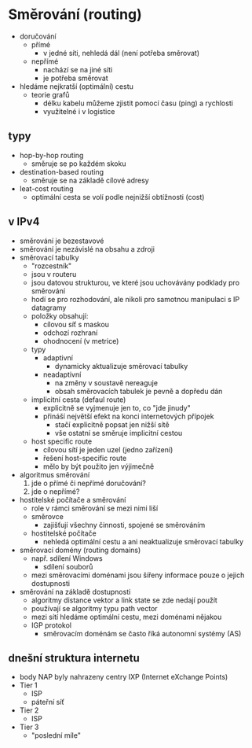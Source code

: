 # Směrování (routing)
- doručování
  - přímé
    - v jedné síti, nehledá dál (není potřeba směrovat)
  - nepřímé
    - nachází se na jiné síti
    - je potřeba směrovat
- hledáme nejkratší (optimální) cestu
  - teorie grafů
    - délku kabelu můžeme zjistit pomocí času (ping) a rychlosti 
    - využitelné i v logistice
## typy
  - hop-by-hop routing
    - směruje se po každém skoku
  - destination-based routing
    - směruje se na základě cílové adresy
  - leat-cost routing
    - optimální cesta se volí podle nejnižší obtížnosti (cost)
## v IPv4
  - směrování je bezestavové
  - směrování je nezávislé na obsahu a zdroji
  - směrovací tabulky
    - "rozcestník"
    - jsou v routeru
    - jsou datovou strukturou, ve které jsou uchovávány podklady pro směrování
    - hodí se pro rozhodování, ale nikoli pro samotnou manipulaci s IP datagramy
    - položky obsahují:
      - cílovou síť s maskou
      - odchozí rozhraní
      - ohodnocení (v metrice)
    - typy
      - adaptivní
        - dynamicky aktualizuje směrovací tabulky
      - neadaptivní
        - na změny v soustavě nereaguje
        - obsah směrovacích tabulek je pevně a dopředu dán
    - implicitní cesta (defaul route)
      - explicitně se vyjmenuje jen to, co "jde jinudy"
      - přináší největší efekt na konci internetových přípojek
        - stačí explicitně popsat jen nižší sítě
        - vše ostatní se směruje implicitní cestou
    - host specific route
      - cílovou sítí je jeden uzel (jedno zařízení)
      - řešení host-specific route
      - mělo by být použito jen výjimečně
  - algoritmus směrování
    1. jde o přímé či nepřímé doručování?
    2. jde o nepřímé?
  - hostitelské počítače a směrování
    - role v rámci směrování se mezi nimi liší
    - směrovce
      - zajišťují všechny činnosti, spojené se směrováním
    - hostitelské počítače
      - nehledá optimální cestu a ani neaktualizuje směrovací tabulky
  - směrovací domény (routing domains)
    - např. sdílení Windows
      - sdílení souborů
    - mezi směrovacími doménami jsou šířeny informace pouze o jejich dostupnosti
  - směrování na základě dostupnosti
    - algoritmy distance vektor a link state se zde nedají použít
    - používají se algoritmy typu path vector
    - mezi sítí hledáme optimální cestu, mezi doménami nějakou
    - IGP protokol
      - směrovacím doménám se často říká autonomní systémy (AS)
## dnešní struktura internetu
- body NAP byly nahrazeny centry IXP (Internet eXchange Points)
- Tier 1
  - ISP
  - páteřní síť
- Tier 2
  - ISP
- Tier 3
  - "poslední míle"

